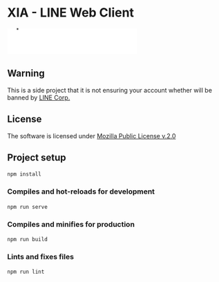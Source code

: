 # XIA - LINE Web Client

![logo](logo.svg)

## Warning
This is a side project that it is not ensuring your account whether will be banned by [LINE Corp.](https://linecorp.com)

## License
The software is licensed under [Mozilla Public License v.2.0](LICENSE)

## Project setup
```
npm install
```

### Compiles and hot-reloads for development
```
npm run serve
```

### Compiles and minifies for production
```
npm run build
```

### Lints and fixes files
```
npm run lint
```

